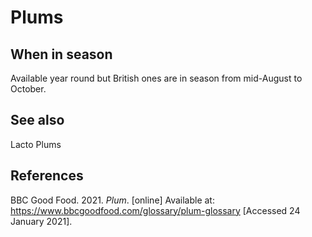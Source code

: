# Plums

## When in season
Available year round but British ones are in season from mid-August to October.

## See also
Lacto Plums

## References

BBC Good Food. 2021. _Plum_. \[online\] Available at: <https://www.bbcgoodfood.com/glossary/plum-glossary> \[Accessed 24 January 2021\].
